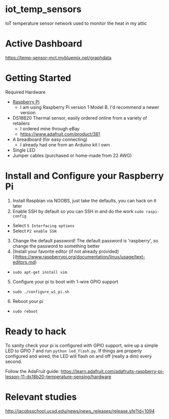 # iot_temp_sensors
IoT temperature sensor network used to monitor the heat in my attic

# Active Dashboard
https://temp-sensor-mct.mybluemix.net/graphdata

# Getting Started

Required Hardware
* [Raspberry Pi](https://en.wikipedia.org/wiki/Raspberry_Pi#Model_B)
  * I am using Raspberry Pi version 1 Model B. I'd recommend a newer version
* DS18B20 Thermal sensor, easily ordered online from a variety of retailers
  * I ordered mine through eBay
  * https://www.adafruit.com/product/381
* A breadboard (for easy connecting) 
  * I already had one from an Arduino kit I own
* Single LED
* Jumper cables (purchased or home-made from 22 AWG)



# Install and Configure your Raspberry Pi

1. Install Raspbian via NOOBS, just take the defaults, you can hack on it later
2. Enable SSH by default so you can SSH in and do the work
`sudo raspi-config`
  * Select `5 Interfacing options`
  * Select `P2 enable SSH`
3. Change the default password! The default password is 'raspberry', so change the password to something better
4. [Install your favorite editor (if not already provided)[(https://www.raspberrypi.org/documentation/linux/usage/text-editors.md)
  * `sudo apt-get install vim`
5. Configure your pi to boot with 1-wire GPIO support
  * `sudo ./configure_w1_pi.sh`
6. Reboot your pi
  * `sudo reboot`

# Ready to hack

To sanity check your pi is configured with GPIO support, wire up a simple LED to GPIO 7 and run `python led_flash.py`. If things are properly configured and wired, the LED will flash on and off (really a dim) every second.

Follow the AdaFruit guide:
https://learn.adafruit.com/adafruits-raspberry-pi-lesson-11-ds18b20-temperature-sensing/hardware




# Relevant studies
http://jacobsschool.ucsd.edu/news/news_releases/release.sfe?id=1094
